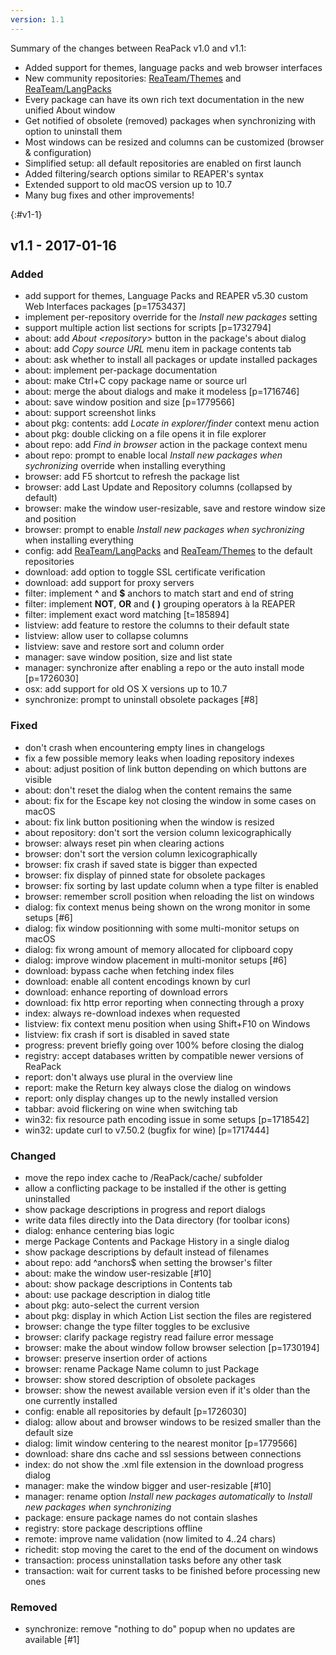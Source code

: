 ```yaml
---
version: 1.1
---
```


Summary of the changes between ReaPack v1.0 and v1.1:

- Added support for themes, language packs and web browser interfaces
- New community repositories: [ReaTeam/Themes](https://github.com/ReaTeam/Themes) and [ReaTeam/LangPacks](https://github.com/ReaTeam/LangPacks)
- Every package can have its own rich text documentation in the new unified About window
- Get notified of obsolete (removed) packages when synchronizing with option to uninstall them
- Most windows can be resized and columns can be customized (browser & configuration)
- Simplified setup: all default repositories are enabled on first launch
- Added filtering/search options similar to REAPER's syntax
- Extended support to old macOS version up to 10.7
- Many bug fixes and other improvements!

{:#v1-1}
## v1.1 - 2017-01-16

### Added

- add support for themes, Language Packs and REAPER v5.30 custom Web Interfaces packages [p=1753437]
- implement per-repository override for the *Install new packages* setting
- support multiple action list sections for scripts [p=1732794]
- about: add *About &lt;repository&gt;* button in the package's about dialog
- about: add *Copy source URL* menu item in package contents tab
- about: ask whether to install all packages or update installed packages
- about: implement per-package documentation
- about: make Ctrl+C copy package name or source url
- about: merge the about dialogs and make it modeless [p=1716746]
- about: save window position and size [p=1779566]
- about: support screenshot links
- about pkg: contents: add *Locate in explorer/finder* context menu action
- about pkg: double clicking on a file opens it in file explorer
- about repo: add *Find in browser* action in the package context menu
- about repo: prompt to enable local *Install new packages when sychronizing* override when installing everything
- browser: add F5 shortcut to refresh the package list
- browser: add Last Update and Repository columns (collapsed by default)
- browser: make the window user-resizable, save and restore window size and position
- browser: prompt to enable *Install new packages when sychronizing* when installing everything
- config: add [ReaTeam/LangPacks](https://github.com/ReaTeam/LangPacks) and [ReaTeam/Themes](https://github.com/ReaTeam/Themes) to the default repositories
- download: add option to toggle SSL certificate verification
- download: add support for proxy servers
- filter: implement **^** and **$** anchors to match start and end of string
- filter: implement **NOT**, **OR** and **(** **)** grouping operators à la REAPER
- filter: implement exact word matching [t=185894]
- listview: add feature to restore the columns to their default state
- listview: allow user to collapse columns
- listview: save and restore sort and column order
- manager: save window position, size and list state
- manager: synchronize after enabling a repo or the auto install mode [p=1726030]
- osx: add support for old OS X versions up to 10.7
- synchronize: prompt to uninstall obsolete packages [#8]

### Fixed

- don't crash when encountering empty lines in changelogs
- fix a few possible memory leaks when loading repository indexes
- about: adjust position of link button depending on which buttons are visible
- about: don't reset the dialog when the content remains the same
- about: fix for the Escape key not closing the window in some cases on macOS
- about: fix link button positioning when the window is resized
- about repository: don't sort the version column lexicographically
- browser: always reset pin when clearing actions
- browser: don't sort the version column lexicographically
- browser: fix crash if saved state is bigger than expected
- browser: fix display of pinned state for obsolete packages
- browser: fix sorting by last update column when a type filter is enabled
- browser: remember scroll position when reloading the list on windows
- dialog: fix context menus being shown on the wrong monitor in some setups [#6]
- dialog: fix window positionning with some multi-monitor setups on macOS
- dialog: fix wrong amount of memory allocated for clipboard copy
- dialog: improve window placement in multi-monitor setups [#6]
- download: bypass cache when fetching index files
- download: enable all content encodings known by curl
- download: enhance reporting of download errors
- download: fix http error reporting when connecting through a proxy
- index: always re-download indexes when requested
- listview: fix context menu position when using Shift+F10 on Windows
- listview: fix crash if sort is disabled in saved state
- progress: prevent briefly going over 100% before closing the dialog
- registry: accept databases written by compatible newer versions of ReaPack
- report: don't always use plural in the overview line
- report: make the Return key always close the dialog on windows
- report: only display changes up to the newly installed version
- tabbar: avoid flickering on wine when switching tab
- win32: fix resource path encoding issue in some setups [p=1718542]
- win32: update curl to v7.50.2 (bugfix for wine) [p=1717444]

### Changed

- move the repo index cache to /ReaPack/cache/ subfolder
- allow a conflicting package to be installed if the other is getting uninstalled
- show package descriptions in progress and report dialogs
- write data files directly into the Data directory (for toolbar icons)
- dialog: enhance centering bias logic
- merge Package Contents and Package History in a single dialog
- show package descriptions by default instead of filenames
- about repo: add ^anchors$ when setting the browser's filter
- about: make the window user-resizable [#10]
- about: show package descriptions in Contents tab
- about: use package description in dialog title
- about pkg: auto-select the current version
- about pkg: display in which Action List section the files are registered
- browser: change the type filter toggles to be exclusive
- browser: clarify package registry read failure error message
- browser: make the about window follow browser selection [p=1730194]
- browser: preserve insertion order of actions
- browser: rename Package Name column to just Package
- browser: show stored description of obsolete packages
- browser: show the newest available version even if it's older than the one currently installed
- config: enable all repositories by default [p=1726030]
- dialog: allow about and browser windows to be resized smaller than the default size
- dialog: limit window centering to the nearest monitor [p=1779566]
- download: share dns cache and ssl sessions between connections
- index: do not show the .xml file extension in the download progress dialog
- manager: make the window bigger and user-resizable [#10]
- manager: rename option *Install new packages automatically* to *Install new packages when synchronizing*
- package: ensure package names do not contain slashes
- registry: store package descriptions offline
- remote: improve name validation (now limited to 4..24 chars)
- richedit: stop moving the caret to the end of the document on windows
- transaction: process uninstallation tasks before any other task
- transaction: wait for current tasks to be finished before processing new ones

### Removed

- synchronize: remove "nothing to do" popup when no updates are available [#1]
